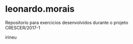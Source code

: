 # leonardo.morais

Repositorio para exercicios desenvolvidos durante o projeto CRESCER/2017-1

irineu
